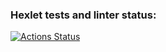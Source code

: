 ### Hexlet tests and linter status:
[![Actions Status](https://github.com/ButMaxim/python-project-83/actions/workflows/hexlet-check.yml/badge.svg)](https://github.com/ButMaxim/python-project-83/actions)